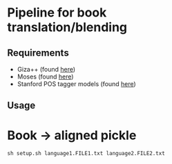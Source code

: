 # Pipeline for book translation/blending

## Requirements
 - Giza++ (found [here](https://github.com/lgeron/polli_workflow.git))
 - Moses (found [here](https://github.com/moses-smt/mosesdecoder))
 - Stanford POS tagger models (found [here](https://nlp.stanford.edu/software/tagger.shtml#Download))

## Usage

# Book -> aligned pickle
`sh setup.sh language1.FILE1.txt language2.FILE2.txt`
